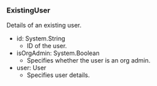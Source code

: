 ### ExistingUser
Details of an existing user.

- id: System.String
  - ID of the user.
- isOrgAdmin: System.Boolean
  - Specifies whether the user is an org admin.
- user: User
  - Specifies user details.
